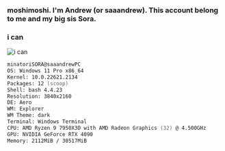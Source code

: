 ### moshimoshi. I'm Andrew (or saaandrew). This account belong to me and my big sis Sora.

### i can
![i can](https://skillicons.dev/icons?i=cpp,discord,docker,py,vscode)

```zsh
minatoriSORA@saaandrewPC
OS: Windows 11 Pro x86_64
Kernel: 10.0.22621.2134
Packages: 12 (scoop)
Shell: bash 4.4.23
Resolution: 3840x2160 
DE: Aero
WM: Explorer
WM Theme: dark
Terminal: Windows Terminal
CPU: AMD Ryzen 9 7950X3D with AMD Radeon Graphics (32) @ 4.500GHz 
GPU: NVIDIA GeForce RTX 4090 
Memory: 2112MiB / 30517MiB 
```                           
                                
                               
                                
